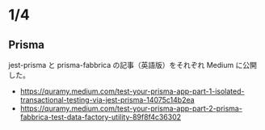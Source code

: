 # 1/4

## Prisma

jest-prisma と prisma-fabbrica の記事（英語版）をそれぞれ Medium に公開した。

- https://quramy.medium.com/test-your-prisma-app-part-1-isolated-transactional-testing-via-jest-prisma-14075c14b2ea
- https://quramy.medium.com/test-your-prisma-app-part-2-prisma-fabbrica-test-data-factory-utility-89f8f4c36302

